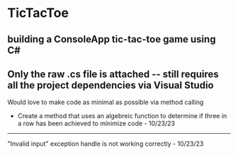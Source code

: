 # TicTacToe
building a ConsoleApp tic-tac-toe game using C#
-----
Only the raw .cs file is attached -- still requires all the project dependencies via Visual Studio
-----
Would love to make code as minimal as possible via method calling 
  - Create a method that uses an algebreic function to determine if three in a row has been achieved to minimize code - 10/23/23
-----
"Invalid input" exception handle is not working correctly - 10/23/23
